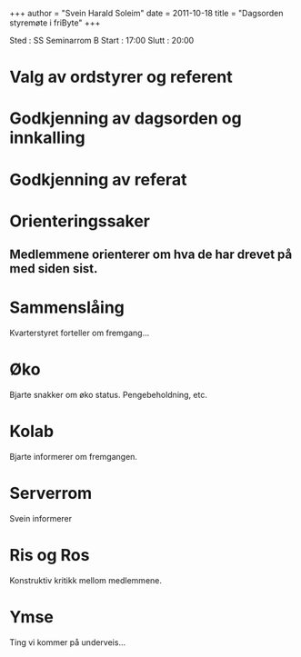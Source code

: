 +++
author = "Svein Harald Soleim"
date = 2011-10-18
title = "Dagsorden styremøte i friByte"
+++

Sted : SS Seminarrom B Start : 17:00 Slutt : 20:00

# Valg av ordstyrer og referent

# Godkjenning av dagsorden og innkalling

# Godkjenning av referat

# Orienteringssaker

## Medlemmene orienterer om hva de har drevet på med siden sist.

# Sammenslåing

Kvarterstyret forteller om fremgang...

# Øko

Bjarte snakker om øko status. Pengebeholdning, etc.

# Kolab

Bjarte informerer om fremgangen.

# Serverrom

Svein informerer

# Ris og Ros

Konstruktiv kritikk mellom medlemmene.

# Ymse

Ting vi kommer på underveis\...
